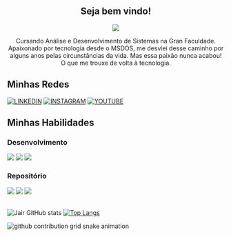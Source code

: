 <h2 align="center">
  Seja bem vindo!
</h2>

<p align="center">
  <a href="https://github.com/DenverCoder1/readme-typing-svg">
	  <img src="https://readme-typing-svg.herokuapp.com?lines=Me+chamo+Jair+Sousa;Sou+estudante+De+Desenvolvimento+Web+FullStack!&center=true&width=780&height=45">
  </a>
</p>

<p align="center">
Cursando Análise e Desenvolvimento de Sistemas na Gran Faculdade. Apaixonado por tecnologia desde o MSDOS, me desviei desse caminho por alguns anos pelas circunstâncias da vida. Mas essa paixão nunca acabou! O que me trouxe de volta à tecnologia.
</p>

<h2>
Minhas Redes
</h2>

[![LINKEDIN](https://img.shields.io/badge/LinkedIn-0077B5?style=for-the-badge&logo=linkedin&logoColor=white)](https://www.linkedin.com/in/ja-ir/)
[![INSTAGRAM](https://img.shields.io/badge/Instagram-E4405F?style=for-the-badge&logo=instagram&logoColor=white)](https://www.instagram.com/eu.jairsousa/)
[![YOUTUBE](https://img.shields.io/badge/YouTube-FF0000?style=for-the-badge&logo=youtube&logoColor=white)](https://www.youtube.com/c/JairSousaMotovlog)

<h2>
Minhas Habilidades
</h2>

<h3>
Desenvolvimento
</h3>

<div style="display: inline_block">
<img src="https://img.shields.io/badge/HTML5-E34F26?style=for-the-badge&logo=html5&logoColor=white">
<img src="https://img.shields.io/badge/CSS3-1572B6?style=for-the-badge&logo=css3&logoColor=white">
<img src="https://img.shields.io/badge/Bootstrap-563D7C?style=for-the-badge&logo=bootstrap&logoColor=white">
</div>

<h3>
Repositório
</h3>

<div style="display: inline_block">
<img src="https://img.shields.io/badge/GIT-E44C30?style=for-the-badge&logo=git&logoColor=white">
<img src="https://img.shields.io/badge/GitHub-100000?style=for-the-badge&logo=github&logoColor=white">
<img src="https://img.shields.io/badge/GitHub%20Pages-222222?style=for-the-badge&logo=GitHub%20Pages&logoColor=white">
</div><br/>

![Jair GitHub stats](https://github-readme-stats.vercel.app/api?username=JsousaL&show_icons=true&theme=radical)
[![Top Langs](https://github-readme-stats.vercel.app/api/top-langs/?username=JsousaL)](https://github.com/anuraghazra/github-readme-stats)

<p align="center">

![github contribution grid snake animation](https://raw.githubusercontent.com/JsousaL/JsousaL/output/github-contribution-grid-snake-dark.svg)

</p>







